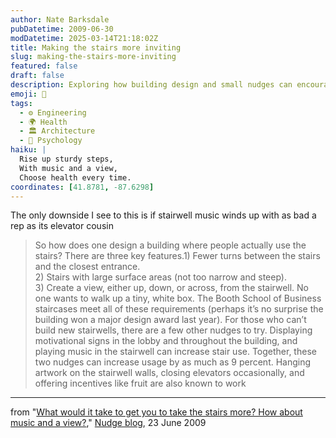 ```yaml
---
author: Nate Barksdale
pubDatetime: 2009-06-30
modDatetime: 2025-03-14T21:18:02Z
title: Making the stairs more inviting
slug: making-the-stairs-more-inviting
featured: false
draft: false
description: Exploring how building design and small nudges can encourage more people to take the stairs rather than the elevator.
emoji: 🏢
tags:
  - ⚙️ Engineering
  - 🌍 Health
  - 🏛️ Architecture
  - 🧠 Psychology
haiku: |
  Rise up sturdy steps,  
  With music and a view,  
  Choose health every time.
coordinates: [41.8781, -87.6298]
---
```


The only downside I see to this is if stairwell music winds up with as bad a rep as its elevator cousin

> So how does one design a building where people actually use the stairs? There are three key features.1) Fewer turns between the stairs and the closest entrance.  
>  2) Stairs with large surface areas (not too narrow and steep).  
>  3) Create a view, either up, down, or across, from the stairwell. No one wants to walk up a tiny, white box. The Booth School of Business staircases meet all of these requirements (perhaps it’s no surprise the building won a major design award last year). For those who can’t build new stairwells, there are a few other nudges to try. Displaying motivational signs in the lobby and throughout the building, and playing music in the stairwell can increase stair use. Together, these two nudges can increase usage by as much as 9 percent. Hanging artwork on the stairwell walls, closing elevators occasionally, and offering incentives like fruit are also known to work

---

from "[What would it take to get you to take the stairs more? How about music and a view?](http://nudges.wordpress.com/2009/06/23/what-would-it-take-to-get-you-to-take-the-stairs-more-often-how-about-music-and-a-view/)," [Nudge blog](http://nudges.wordpress.com/2009/06/23/what-would-it-take-to-get-you-to-take-the-stairs-more-often-how-about-music-and-a-view/), 23 June 2009
